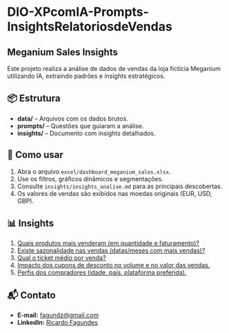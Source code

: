 # DIO-XPcomIA-Prompts-InsightsRelatoriosdeVendas
## Meganium Sales Insights

Este projeto realiza a análise de dados de vendas da loja fictícia Meganium utilizando IA, extraindo padrões e insights estratégicos.

## 📦 Estrutura

- **data/** – Arquivos com os dados brutos.
- **prompts/** – Questões que guiaram a análise.
- **insights/** – Documento com insights detalhados.

## 🚀 Como usar

1. Abra o arquivo `excel/dashboard_meganium_sales.xlsx`.
2. Use os filtros, gráficos dinâmicos e segmentações.
3. Consulte `insights/insights_analise.md` para as principais descobertas.
4. Os valores de vendas são exibidos nas moedas originais (EUR, USD, GBP).

## 📊 Insights 

1. [Quais produtos mais venderam (em quantidade e faturamento)?](/insights/insights_produtos_mais_vendidos.md)
2. [Existe sazonalidade nas vendas (datas/meses com mais vendas)?](/insights/insights_sazonalidade.md)
3. [Qual o ticket médio por venda?](/insights/insights_ticket_medio.md)
4. [Impacto dos cupons de desconto no volume e no valor das vendas.](/insights/insights_impacto_cupons.md)
5. [Perfis dos compradores (idade, país, plataforma preferida).](/insights/insights_perfis_compradores.md)


## 📬 Contato

- **E-mail:** [fagundz@gmail.com](mailto:fagundz@gmail.com)
- **LinkedIn:** [Ricardo Fagundes](https://www.linkedin.com/in/ricardofagundes/)
